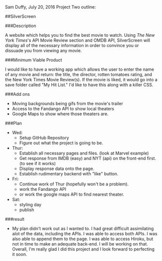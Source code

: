 Sam Duffy,
July 20, 2016
Project Two outline:

##SilverScreen

###Description

A website which helps you to find the best movie to watch. Using *The New York Times*'s API Movie Review section and OMDB API, SilverScreen will display all of the necessary information in order to convince you or dissuade you from viewing any movie.

###Minimum Viable Product

I would like to have a working app which allows the user to enter the name of any movie and return: the title, the director, rotten tomatoes rating, and the New York Times Movie Review(s). If the movie is liked, it would go into a save folder called "My Hit List." I'd like to have this along with a killer CSS.

###Add ons

- Moving backgrounds being gifs from the movie's trailer
- Access to the Fandango API to show local theaters
- Google Maps to show where those theaters are.

###Plan

- Wed:
  - Setup GitHub Repository
  - Figure out what the project is going to be.
- Thur:
  - Establish all necessary pages and files. (look at Marvel example)
  - Get response from IMDB (easy) and NYT (api) on the front-end first. (to see if it works)
  - Display response data onto the page.
  - Establish rudimentary backend with "like" button.
- Fri:
  - Continue work of Thur (hopefully won't be a problem).
  - work the Fandango API
  - or work the google maps API to find nearest theater.
- Sat:
  - styling day
  - publish

###result
- My plan didn't work out as I wanted to. I had great difficult assimilating alot of the data, including the APIs. I was able to access both APIs. I was also able to append them to the page. I was able to access Hiroku, but not in time to make an adequate back-end. I will be working on that. Overall, I'm really glad I did this project and I look forward to perfecting it soon.
